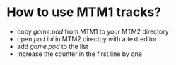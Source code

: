 # How to use MTM1 tracks?

* copy _game.pod_ from MTM1 to your MTM2 directory
* open _pod.ini_ in MTM2 directoy with a text editor
* add _game.pod_ to the list
* increase the counter in the first line by one